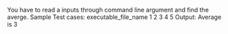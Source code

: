 You have to read a inputs through command line argument and find the averge.
Sample Test cases:
executable_file_name 1 2 3 4 5 
Output: Average is 3
